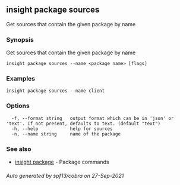 ## insight package sources

Get sources that contain the given package by name

### Synopsis

Get sources that contain the given package by name

```
insight package sources --name <package name> [flags]
```

### Examples

```
insight package sources --name client
```

### Options

```
  -f, --format string   output format which can be in 'json' or 'text'. If not present, defaults to text. (default "text")
  -h, --help            help for sources
  -n, --name string     name of the package
```

### See also

* [insight package](insight_package.md)	 - Package commands

###### Auto generated by spf13/cobra on 27-Sep-2021
